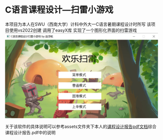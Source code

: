 # C语言课程设计—扫雷小游戏

本项目为本人在SWU（西南大学）计科中外大一C语言暑期课程设计时所写
该项目使用vs2022创建 调用了easyX库
实现了一个图形化界面的扫雷游戏
 ![image-20221118205956978](assets/image-20221118205956978.png)

关于该软件的具体说明可以参考assets文件夹下本人的[课程设计报告pdf文档](assets\赵浡屹(222021321102077)综合课程设计报告.pdf)综合课程设计报告.pdf中的说明
